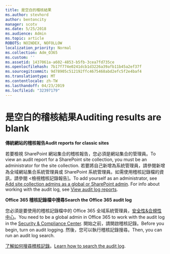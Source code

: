 ```yaml
---
title: 是空白的稽核結果
ms.author: stevhord
author: bentoncity
manager: scotv
ms.date: 5/25/2018
ms.audience: Admin
ms.topic: article
ROBOTS: NOINDEX, NOFOLLOW
localization_priority: Normal
ms.collection: Adm_O365
ms.custom: ''
ms.assetid: 1437061a-a602-4853-b5fb-3cea7fd735ce
ms.openlocfilehash: 7b17f774e0241dcb1d3226a39afb11b45a2ef37f
ms.sourcegitcommit: 9d78905c512192ffc4675468abd2efc5f2e4baf4
ms.translationtype: MT
ms.contentlocale: zh-TW
ms.lasthandoff: 04/23/2019
ms.locfileid: "32397179"
---
```

# <a name="auditing-results-are-blank"></a><span data-ttu-id="4e5c9-102">是空白的稽核結果</span><span class="sxs-lookup"><span data-stu-id="4e5c9-102">Auditing results are blank</span></span>

 <span data-ttu-id="4e5c9-103">**傳統網站的稽核報告**</span><span class="sxs-lookup"><span data-stu-id="4e5c9-103">**Audit reports for classic sites**</span></span>
  
<span data-ttu-id="4e5c9-104">若要檢視 SharePoint 網站集合的稽核報告，您必須是網站集合的管理員。</span><span class="sxs-lookup"><span data-stu-id="4e5c9-104">To view an audit report for a SharePoint site collection, you must be an administrator for the site collection.</span></span> <span data-ttu-id="4e5c9-105">若要將自己新增為系統管理員，請參閱<b0>新增為全域網站集合系統管理員或 SharePoint 系統管理員</b0>。如需使用稽核記錄檔的資訊，請參閱 <<c1>檢視稽核記錄報告]。</span><span class="sxs-lookup"><span data-stu-id="4e5c9-105">To add yourself as an administrator, see [Add site collection admins as a global or SharePoint admin](https://go.microsoft.com/fwlink/?linkid=869390). For info about working with the audit log, see [View audit log reports](https://go.microsoft.com/fwlink/?linkid=395237).</span></span> 
  
 <span data-ttu-id="4e5c9-106">**Office 365 稽核記錄檔中搜尋**</span><span class="sxs-lookup"><span data-stu-id="4e5c9-106">**Search the Office 365 audit log**</span></span>
  
<span data-ttu-id="4e5c9-107">您必須是要使用的稽核記錄檔中的 Office 365 全域系統管理員，[安全性&amp;合規性中心](https://protection.office.com)。</span><span class="sxs-lookup"><span data-stu-id="4e5c9-107">You need to be a global admin in Office 365 to work with the audit log in the [Security &amp; Compliance Center](https://protection.office.com).</span></span> <span data-ttu-id="4e5c9-108">開始之前，請開啟稽核記錄。</span><span class="sxs-lookup"><span data-stu-id="4e5c9-108">Before you begin, turn on audit logging.</span></span> <span data-ttu-id="4e5c9-109">然後，您可以執行稽核記錄搜尋。</span><span class="sxs-lookup"><span data-stu-id="4e5c9-109">Then, you can run an audit log search.</span></span> 
  
<span data-ttu-id="4e5c9-110">[了解如何搜尋稽核記錄](https://go.microsoft.com/fwlink/?linkid=708432)。</span><span class="sxs-lookup"><span data-stu-id="4e5c9-110">[Learn how to search the audit log](https://go.microsoft.com/fwlink/?linkid=708432).</span></span>
  

